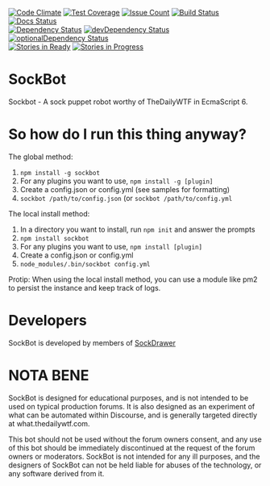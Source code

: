 [![Code Climate](https://codeclimate.com/github/SockDrawer/SockBot/badges/gpa.svg)](https://codeclimate.com/github/SockDrawer/SockBot)
[![Test Coverage](https://codeclimate.com/github/SockDrawer/SockBot/badges/coverage.svg)](https://codeclimate.com/github/SockDrawer/SockBot/coverage)
[![Issue Count](https://codeclimate.com/github/SockDrawer/SockBot/badges/issue_count.svg)](https://codeclimate.com/github/SockDrawer/SockBot)
[![Build Status](https://travis-ci.org/SockDrawer/SockBot.svg?branch=master)](https://travis-ci.org/SockDrawer/SockBot)
[![Docs Status](https://readthedocs.org/projects/sockbot/badge/?version=latest)](http://sockbot.readthedocs.org/) <br/>
[![Dependency Status](https://david-dm.org/SockDrawer/SockBot/master.svg)](https://david-dm.org/SockDrawer/SockBot/master)
[![devDependency Status](https://david-dm.org/SockDrawer/SockBot/master/dev-status.svg)](https://david-dm.org/SockDrawer/SockBot/master#info=devDependencies)
[![optionalDependency Status](https://david-dm.org/SockDrawer/SockBot/master/optional-status.svg)](https://david-dm.org/SockDrawer/SockBot/master#info=optionalDependencies) <br/>
[![Stories in Ready](https://badge.waffle.io/sockdrawer/sockbot.png?label=ready&title=Ready)](https://waffle.io/sockdrawer/sockbot)
[![Stories in Progress](https://badge.waffle.io/sockdrawer/sockbot.png?label=in%20progress&title=In%20Progress)](https://waffle.io/sockdrawer/sockbot)


SockBot
===========
Sockbot - A sock puppet robot worthy of TheDailyWTF in EcmaScript 6.

So how do I run this thing anyway?
===========
The global method:

1. `npm install -g sockbot`
2. For any plugins you want to use, `npm install -g [plugin]`
3. Create a config.json or config.yml (see samples for formatting)
4. `sockbot /path/to/config.json` (or `sockbot /path/to/config.yml`

The local install method:

1. In a directory you want to install, run `npm init` and answer the prompts
2. `npm install sockbot`
3. For any plugins you want to use, `npm install [plugin]`
4. Create a config.json or config.yml
5. `node_modules/.bin/sockbot config.yml`

Protip: When using the local install method, you can use a module like pm2 to persist the instance and keep track of logs. 

Developers
==========
SockBot is developed by members of [SockDrawer](https://github.com/SockDrawer)

NOTA BENE
=========

SockBot is designed for educational purposes, and is not intended to be used on typical production forums. It is also 
designed as an experiment of what can be automated within Discourse, and is generally targeted directly at 
what.thedailywtf.com.

This bot should not be used without the forum owners consent, and any use of this bot should be immediately 
discontinued at the request of the forum owners or moderators. SockBot is not intended for any ill purposes, and the 
designers of SockBot can not be held liable for abuses of the technology, or any software derived from it.

